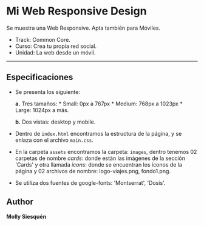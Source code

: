 # Mi Web Responsive Design
Se muestra una Web Responsive. Apta también para Móviles.
  * Track: Common Core.
  * Curso: Crea tu propia red social.
  * Unidad: La web desde un móvil.
*****

## Especificaciones
* Se presenta los siguiente:

  **a.** Tres tamaños: 
              * Small: 0px a 767px
              * Medium: 768px a 1023px
              * Large: 1024px a más.
              
  **b.** Dos vistas: desktop y mobile. 
  
* Dentro de `index.html` encontramos la estructura de la página, y se enlaza con el archivo `main.css`.
* En la carpeta `assets` encontramos la carpeta: `images`, dentro tenemos 02 carpetas de nombre  _cards_: donde estàn las imàgenes de la sección 'Cards' y otra llamada _icons_: donde se encuentran los íconos de la página y 02 archivos de nombre: logo-viajes.png, fondo1.png.
* Se utiliza dos fuentes de google-fonts: 'Montserrat', 'Dosis'.

## Author

__Molly Siesquén__
